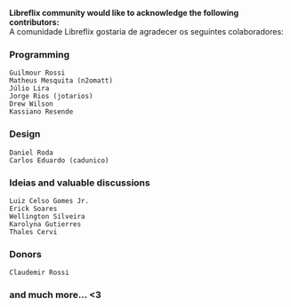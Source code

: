 **Libreflix community would like to acknowledge the following contributors:** <br>
A comunidade Libreflix gostaria de agradecer os seguintes colaboradores:

### Programming
```
Guilmour Rossi
Matheus Mesquita (n2omatt)
Júlio Lira
Jorge Rios (jotarios)
Drew Wilson
Kassiano Resende
```


### Design
```
Daniel Roda
Carlos Eduardo (cadunico)
```
### Ideias and valuable discussions
```
Luiz Celso Gomes Jr.
Erick Soares
Wellington Silveira
Karolyna Gutierres
Thales Cervi
```

### Donors
```
Claudemir Rossi
```

### and much more... <3



